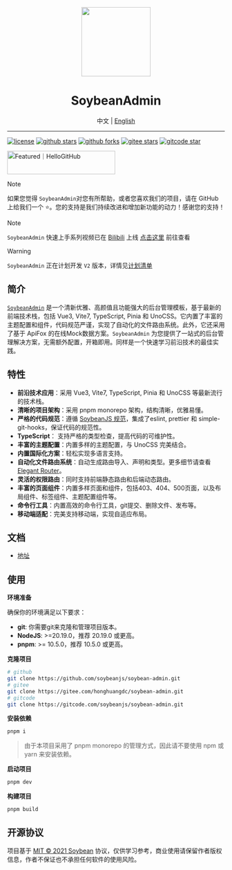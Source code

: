 <div align="center">
	<img src="./public/favicon.svg" width="160" />
	<h1>SoybeanAdmin</h1>
  <span>中文 | <a href="./README.en_US.md">English</a></span>
</div>

---

[![license](https://img.shields.io/badge/license-MIT-green.svg)](./LICENSE)
[![github stars](https://img.shields.io/github/stars/honghuangdc/soybean-admin)](https://github.com/soybeanjs/soybean-admin)
[![github forks](https://img.shields.io/github/forks/honghuangdc/soybean-admin)](https://github.com/soybeanjs/soybean-admin)
[![gitee stars](https://gitee.com/honghuangdc/soybean-admin/badge/star.svg)](https://gitee.com/honghuangdc/soybean-admin)
[![gitcode star](https://gitcode.com/soybeanjs/soybean-admin/star/badge.svg)](https://gitcode.com/soybeanjs/soybean-admin)

<a href="https://hellogithub.com/repository/1298f27d5fe54959a16cf9686516ddb3" target="_blank"><img src="https://abroad.hellogithub.com/v1/widgets/recommend.svg?rid=1298f27d5fe54959a16cf9686516ddb3&claim_uid=IiDXWmP4TEntjbV" alt="Featured｜HelloGitHub" style="width: 250px; height: 54px;" width="250" height="54" /></a>

> [!NOTE]
> 如果您觉得 `SoybeanAdmin`对您有所帮助，或者您喜欢我们的项目，请在 GitHub 上给我们一个 ⭐️。您的支持是我们持续改进和增加新功能的动力！感谢您的支持！

> [!NOTE]
> `SoybeanAdmin` 快速上手系列视频已在 [Bilibili](https://www.bilibili.com/video/BV1YKdRYXELC) 上线 [点击这里](https://www.bilibili.com/video/BV1YKdRYXELC) 前往查看

> [!WARNING]
> `SoybeanAdmin` 正在计划开发 `V2` 版本，详情见[计划清单](https://github.com/soybeanjs/soybean-admin/issues/767)

## 简介

[`SoybeanAdmin`](https://github.com/soybeanjs/soybean-admin) 是一个清新优雅、高颜值且功能强大的后台管理模板，基于最新的前端技术栈，包括 Vue3, Vite7, TypeScript, Pinia 和 UnoCSS。它内置了丰富的主题配置和组件，代码规范严谨，实现了自动化的文件路由系统。此外，它还采用了基于 ApiFox 的在线Mock数据方案。`SoybeanAdmin` 为您提供了一站式的后台管理解决方案，无需额外配置，开箱即用。同样是一个快速学习前沿技术的最佳实践。

## 特性

- **前沿技术应用**：采用 Vue3, Vite7, TypeScript, Pinia 和 UnoCSS 等最新流行的技术栈。
- **清晰的项目架构**：采用 pnpm monorepo 架构，结构清晰，优雅易懂。
- **严格的代码规范**：遵循 [SoybeanJS 规范](https://docs.soybeanjs.cn/zh/standard)，集成了eslint, prettier 和 simple-git-hooks，保证代码的规范性。
- **TypeScript**： 支持严格的类型检查，提高代码的可维护性。
- **丰富的主题配置**：内置多样的主题配置，与 UnoCSS 完美结合。
- **内置国际化方案**：轻松实现多语言支持。
- **自动化文件路由系统**：自动生成路由导入、声明和类型。更多细节请查看 [Elegant Router](https://github.com/soybeanjs/elegant-router)。
- **灵活的权限路由**：同时支持前端静态路由和后端动态路由。
- **丰富的页面组件**：内置多样页面和组件，包括403、404、500页面，以及布局组件、标签组件、主题配置组件等。
- **命令行工具**：内置高效的命令行工具，git提交、删除文件、发布等。
- **移动端适配**：完美支持移动端，实现自适应布局。


## 文档

- [地址](https://docs.soybeanjs.cn/zh/guide/intro.html)


## 使用

**环境准备**

确保你的环境满足以下要求：

- **git**: 你需要git来克隆和管理项目版本。
- **NodeJS**: >=20.19.0，推荐 20.19.0 或更高。
- **pnpm**: >= 10.5.0，推荐 10.5.0 或更高。

**克隆项目**

```bash
# github
git clone https://github.com/soybeanjs/soybean-admin.git
# gitee
git clone https://gitee.com/honghuangdc/soybean-admin.git
# gitcode
git clone https://gitcode.com/soybeanjs/soybean-admin.git
```

**安装依赖**

```bash
pnpm i
```
> 由于本项目采用了 pnpm monorepo 的管理方式，因此请不要使用 npm 或 yarn 来安装依赖。

**启动项目**

```bash
pnpm dev
```

**构建项目**

```bash
pnpm build
```



## 开源协议

项目基于 [MIT © 2021 Soybean](./LICENSE) 协议，仅供学习参考，商业使用请保留作者版权信息，作者不保证也不承担任何软件的使用风险。

